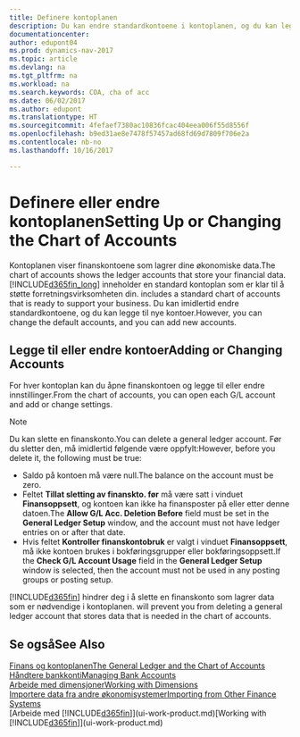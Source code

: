 ```yaml
---
title: Definere kontoplanen
description: Du kan endre standardkontoene i kontoplanen, og du kan legge til nye kontoer.
documentationcenter: 
author: edupont04
ms.prod: dynamics-nav-2017
ms.topic: article
ms.devlang: na
ms.tgt_pltfrm: na
ms.workload: na
ms.search.keywords: COA, cha of acc
ms.date: 06/02/2017
ms.author: edupont
ms.translationtype: HT
ms.sourcegitcommit: 4fefaef7380ac10836fcac404eea006f55d8556f
ms.openlocfilehash: b9ed31ae8e7478f57457ad68fd69d7809f706e2a
ms.contentlocale: nb-no
ms.lasthandoff: 10/16/2017

---
```

# <a name="setting-up-or-changing-the-chart-of-accounts"></a><span data-ttu-id="f92d5-103">Definere eller endre kontoplanen</span><span class="sxs-lookup"><span data-stu-id="f92d5-103">Setting Up or Changing the Chart of Accounts</span></span>
<span data-ttu-id="f92d5-104">Kontoplanen viser finanskontoene som lagrer dine økonomiske data.</span><span class="sxs-lookup"><span data-stu-id="f92d5-104">The chart of accounts shows the ledger accounts that store your financial data.</span></span> [!INCLUDE[d365fin_long](includes/d365fin_long_md.md)]<span data-ttu-id="f92d5-105"> inneholder en standard kontoplan som er klar til å støtte forretningsvirksomheten din.</span><span class="sxs-lookup"><span data-stu-id="f92d5-105"> includes a standard chart of accounts that is ready to support your business.</span></span>
<span data-ttu-id="f92d5-106">Du kan imidlertid endre standardkontoene, og du kan legge til nye kontoer.</span><span class="sxs-lookup"><span data-stu-id="f92d5-106">However, you can change the default accounts, and you can add new accounts.</span></span>  

## <a name="adding-or-changing-accounts"></a><span data-ttu-id="f92d5-107">Legge til eller endre kontoer</span><span class="sxs-lookup"><span data-stu-id="f92d5-107">Adding or Changing Accounts</span></span>
<span data-ttu-id="f92d5-108">For hver kontoplan kan du åpne finanskontoen og legge til eller endre innstillinger.</span><span class="sxs-lookup"><span data-stu-id="f92d5-108">From the chart of accounts, you can open each G/L account and add or change settings.</span></span>

> [!NOTE]  
>   <span data-ttu-id="f92d5-109">Du kan slette en finanskonto.</span><span class="sxs-lookup"><span data-stu-id="f92d5-109">You can delete a general ledger account.</span></span> <span data-ttu-id="f92d5-110">Før du sletter den, må imidlertid følgende være oppfylt:</span><span class="sxs-lookup"><span data-stu-id="f92d5-110">However, before you delete it, the following must be true:</span></span>  

* <span data-ttu-id="f92d5-111">Saldo på kontoen må være null.</span><span class="sxs-lookup"><span data-stu-id="f92d5-111">The balance on the account must be zero.</span></span>  
* <span data-ttu-id="f92d5-112">Feltet **Tillat sletting av finanskto. før** må være satt i vinduet **Finansoppsett**, og kontoen kan ikke ha finansposter på eller etter denne datoen.</span><span class="sxs-lookup"><span data-stu-id="f92d5-112">The **Allow G/L Acc. Deletion Before** field must be set in the **General Ledger Setup** window, and the account must not have ledger entries on or after that date.</span></span>  
* <span data-ttu-id="f92d5-113">Hvis feltet **Kontroller finanskontobruk** er valgt i vinduet **Finansoppsett**, må ikke kontoen brukes i bokføringsgrupper eller bokføringsoppsett.</span><span class="sxs-lookup"><span data-stu-id="f92d5-113">If the **Check G/L Account Usage** field in the **General Ledger Setup** window is selected, then the account must not be used in any posting groups or posting setup.</span></span>  

[!INCLUDE[d365fin](includes/d365fin_md.md)]<span data-ttu-id="f92d5-114"> hindrer deg i å slette en finanskonto som lagrer data som er nødvendige i kontoplanen.</span><span class="sxs-lookup"><span data-stu-id="f92d5-114"> will prevent you from deleting a general ledger account that stores data that is needed in the chart of accounts.</span></span>  

## <a name="see-also"></a><span data-ttu-id="f92d5-115">Se også</span><span class="sxs-lookup"><span data-stu-id="f92d5-115">See Also</span></span>
[<span data-ttu-id="f92d5-116">Finans og kontoplanen</span><span class="sxs-lookup"><span data-stu-id="f92d5-116">The General Ledger and the Chart of Accounts</span></span>](finance-general-ledger.md)  
[<span data-ttu-id="f92d5-117">Håndtere bankkonti</span><span class="sxs-lookup"><span data-stu-id="f92d5-117">Managing Bank Accounts</span></span>](bank-manage-bank-accounts.md)  
[<span data-ttu-id="f92d5-118">Arbeide med dimensjoner</span><span class="sxs-lookup"><span data-stu-id="f92d5-118">Working with Dimensions</span></span>](finance-dimensions.md)  
[<span data-ttu-id="f92d5-119">Importere data fra andre økonomisystemer</span><span class="sxs-lookup"><span data-stu-id="f92d5-119">Importing from Other Finance Systems</span></span>](upload-data.md)  
<span data-ttu-id="f92d5-120">[Arbeide med [!INCLUDE[d365fin](includes/d365fin_md.md)]](ui-work-product.md)</span><span class="sxs-lookup"><span data-stu-id="f92d5-120">[Working with [!INCLUDE[d365fin](includes/d365fin_md.md)]](ui-work-product.md)</span></span>  

## 

